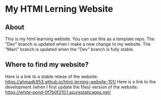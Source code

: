 # My HTMl Lerning Website
## About
This is my html learning website. You can use this as a template repo.
The "Dev" branch is updated when I make a new change to my website. The "Main" branch is updated when the "Dev" branch is fully stable.
## Where to find my website?
Here is a link to a stable relese of the website: https://ahmadk953.github.io/html-lerning-website-101/
Here is a link to the development (when I first update the files) version of the website: https://white-pond-0f7b0f210.1.azurestaticapps.net/
